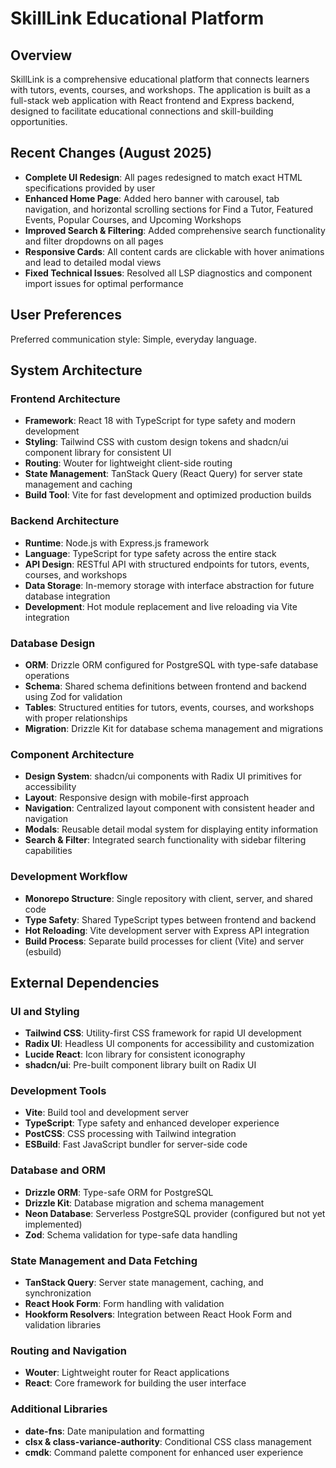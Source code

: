 # SkillLink Educational Platform

## Overview

SkillLink is a comprehensive educational platform that connects learners with tutors, events, courses, and workshops. The application is built as a full-stack web application with React frontend and Express backend, designed to facilitate educational connections and skill-building opportunities.

## Recent Changes (August 2025)

- **Complete UI Redesign**: All pages redesigned to match exact HTML specifications provided by user
- **Enhanced Home Page**: Added hero banner with carousel, tab navigation, and horizontal scrolling sections for Find a Tutor, Featured Events, Popular Courses, and Upcoming Workshops
- **Improved Search & Filtering**: Added comprehensive search functionality and filter dropdowns on all pages
- **Responsive Cards**: All content cards are clickable with hover animations and lead to detailed modal views
- **Fixed Technical Issues**: Resolved all LSP diagnostics and component import issues for optimal performance

## User Preferences

Preferred communication style: Simple, everyday language.

## System Architecture

### Frontend Architecture
- **Framework**: React 18 with TypeScript for type safety and modern development
- **Styling**: Tailwind CSS with custom design tokens and shadcn/ui component library for consistent UI
- **Routing**: Wouter for lightweight client-side routing
- **State Management**: TanStack Query (React Query) for server state management and caching
- **Build Tool**: Vite for fast development and optimized production builds

### Backend Architecture
- **Runtime**: Node.js with Express.js framework
- **Language**: TypeScript for type safety across the entire stack
- **API Design**: RESTful API with structured endpoints for tutors, events, courses, and workshops
- **Data Storage**: In-memory storage with interface abstraction for future database integration
- **Development**: Hot module replacement and live reloading via Vite integration

### Database Design
- **ORM**: Drizzle ORM configured for PostgreSQL with type-safe database operations
- **Schema**: Shared schema definitions between frontend and backend using Zod for validation
- **Tables**: Structured entities for tutors, events, courses, and workshops with proper relationships
- **Migration**: Drizzle Kit for database schema management and migrations

### Component Architecture
- **Design System**: shadcn/ui components with Radix UI primitives for accessibility
- **Layout**: Responsive design with mobile-first approach
- **Navigation**: Centralized layout component with consistent header and navigation
- **Modals**: Reusable detail modal system for displaying entity information
- **Search & Filter**: Integrated search functionality with sidebar filtering capabilities

### Development Workflow
- **Monorepo Structure**: Single repository with client, server, and shared code
- **Type Safety**: Shared TypeScript types between frontend and backend
- **Hot Reloading**: Vite development server with Express API integration
- **Build Process**: Separate build processes for client (Vite) and server (esbuild)

## External Dependencies

### UI and Styling
- **Tailwind CSS**: Utility-first CSS framework for rapid UI development
- **Radix UI**: Headless UI components for accessibility and customization
- **Lucide React**: Icon library for consistent iconography
- **shadcn/ui**: Pre-built component library built on Radix UI

### Development Tools
- **Vite**: Build tool and development server
- **TypeScript**: Type safety and enhanced developer experience
- **PostCSS**: CSS processing with Tailwind integration
- **ESBuild**: Fast JavaScript bundler for server-side code

### Database and ORM
- **Drizzle ORM**: Type-safe ORM for PostgreSQL
- **Drizzle Kit**: Database migration and schema management
- **Neon Database**: Serverless PostgreSQL provider (configured but not yet implemented)
- **Zod**: Schema validation for type-safe data handling

### State Management and Data Fetching
- **TanStack Query**: Server state management, caching, and synchronization
- **React Hook Form**: Form handling with validation
- **Hookform Resolvers**: Integration between React Hook Form and validation libraries

### Routing and Navigation
- **Wouter**: Lightweight router for React applications
- **React**: Core framework for building the user interface

### Additional Libraries
- **date-fns**: Date manipulation and formatting
- **clsx & class-variance-authority**: Conditional CSS class management
- **cmdk**: Command palette component for enhanced user experience